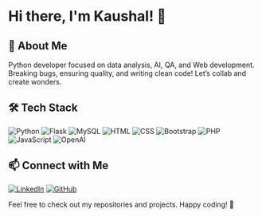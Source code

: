 # Hi there, I'm Kaushal! 👋

## 🚀 About Me
Python developer focused on data analysis, AI, QA, and Web development. Breaking bugs, ensuring quality, and writing clean code! Let’s collab and create wonders.

## 🛠️ Tech Stack

![Python](https://img.shields.io/badge/Python-3776AB?style=for-the-badge&logo=python&logoColor=white)
![Flask](https://img.shields.io/badge/Flask-000000?style=for-the-badge&logo=flask&logoColor=white)
![MySQL](https://img.shields.io/badge/MySQL-4479A1?style=for-the-badge&logo=mysql&logoColor=white)
![HTML](https://img.shields.io/badge/HTML5-E34F26?style=for-the-badge&logo=html5&logoColor=white)
![CSS](https://img.shields.io/badge/CSS3-1572B6?style=for-the-badge&logo=css3&logoColor=white)
![Bootstrap](https://img.shields.io/badge/Bootstrap-563D7C?style=for-the-badge&logo=bootstrap&logoColor=white)
![PHP](https://img.shields.io/badge/PHP-777BB4?style=for-the-badge&logo=php&logoColor=white)
![JavaScript](https://img.shields.io/badge/JavaScript-F7DF1E?style=for-the-badge&logo=javascript&logoColor=black)
![OpenAI](https://img.shields.io/badge/OpenAI-412991?style=for-the-badge&logo=openai&logoColor=white)

## 📫 Connect with Me
[![LinkedIn](https://img.shields.io/badge/LinkedIn-0A66C2?style=for-the-badge&logo=linkedin&logoColor=white)](https://www.linkedin.com/in/kaushalbikramgajmer)
[![GitHub](https://img.shields.io/badge/GitHub-181717?style=for-the-badge&logo=github&logoColor=white)](https://github.com/KaushallB)

Feel free to check out my repositories and projects. Happy coding! 🚀
